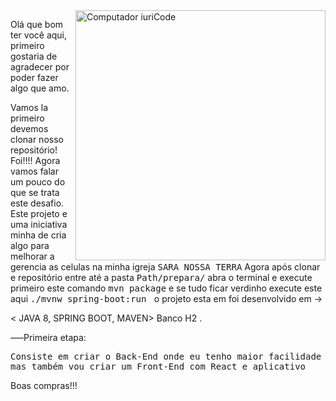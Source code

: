 <img src="https://raw.githubusercontent.com/MicaelliMedeiros/micaellimedeiros/master/image/computer-illustration.png" min-width="400px" max-width="400px" width="400px" align="right" alt="Computador iuriCode">

<p align="left"> 
Olá que bom ter você aqui, primeiro gostaria de agradecer por poder fazer algo que amo.

Vamos la primeiro devemos clonar nosso repositório! Foi!!!! Agora vamos falar um pouco do que se trata este desafio. 
<br>
Este projeto e uma iniciativa minha de cria algo para melhorar a gerencia as celulas na minha igreja <kbd> SARA NOSSA TERRA</kbd>
 Agora após clonar e repositório entre até a pasta <kbd>Path/prepara/</kbd> abra o terminal e execute primeiro este comando <kbd>mvn package</kbd>
 e se tudo ficar verdinho  execute este aqui  <kbd> ./mvnw spring-boot:run </kbd>
  o projeto esta em foi desenvolvido em ->
</p>

<p align="left">
  < JAVA 8, SPRING BOOT, MAVEN>  Banco H2 .</strong>
</p>

<p align="left">
  –―Primeira etapa:
</p>
<p align="left"> 
<kbd> Consiste em criar o Back-End onde eu tenho maior facilidade mas também vou criar um Front-End com React e aplicativo </kbd>
</p>

<p align="left">
  Boas compras!!!
</p>

</p>  
